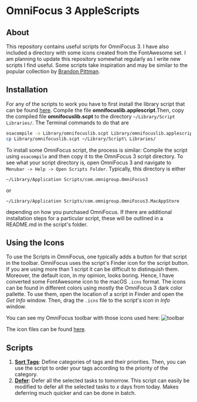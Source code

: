 # OmniFocus 3 AppleScripts

## About

This repository contains useful scripts for OmniFocus 3. I have also included a
directory with some icons created from the FontAwesome set. I am planning to
update this repository somewhat regularly as I write new scripts I find useful.
Some scripts take inspiration and may be similar to the popular collection by
[Brandon Pittman](https://github.com/brandonpittman/OmniFocus).

## Installation

For any of the scripts to work you have to first install the library script
that can be found [here](https://github.com/Rahlir/OmniFocusScripts/tree/master/Library).
Compile the file **omnifocuslib.applescript**.Then, copy the compiled file
**omnifocuslib.scpt** to the directory `~/Library/Script Libraries/`. The
Terminal commands to do that are 

```bash
osacompile -o Library/omnifocuslib.scpt Library/omnifocuslib.applescript
cp Library/omnifocuslib.scpt ~/Library/Script\ Libraries/
```

To install some OmniFocus script, the process is similar: Compile the script
using `osacompile` and then copy it to the OmniFocus 3 script directory. To see
what your script directory is, open OmniFocus 3 and navigate to `Menubar ->
Help -> Open Scripts Folder`. Typically, this directory is either

```
~/Library/Application Scripts/com.omnigroup.OmniFocus3
``` 

or

```
~/Library/Application Scripts/com.omnigroup.OmniFocus3.MacAppStore
``` 

depending on how you purchased OmniFocus. If there are additional installation steps for
a particular script, these will be outlined in a README.md in the script's
folder.

## Using the Icons

To use the Scripts in OmniFocus, one typically adds a button for that script in
the toolbar. OmniFocus uses the script's Finder icon for the script button. If
you are using more than 1 script it can be difficult to distinquish them.
Moreover, the default icon, in my opinion, looks boring. Hence, I have
converted some FontAwesome icon to the macOS `.icns` format. The icons can be
found in different colors using mostly the OmniFocus 3 dark color pallette. To
use them, open the location of a script in Finder and open the _Get Info_
window. Then, drag the `.icns` file to the script's icon in _Info_ window.

You can see my OmniFocus toolbar with those icons used here:
![toolbar](https://Rahlir.github.io/Assets/toolbar.png)

The icon files can be found [here](https://github.com/Rahlir/OmniFocusScripts/tree/master/Icons).

## Scripts

1. **[Sort Tags](https://github.com/Rahlir/OmniFocusScripts/tree/master/Sort%20Tags)**: 
Define categories of tags and their priorities. Then, you can use the script to
order your tags according to the priority of the category.
2. **[Defer](https://github.com/Rahlir/OmniFocusScripts/tree/master/Defer)**:
Defer all the selected tasks to tomorrow. This script can easily be modified to
defer all the selected tasks to _x_ days from today. Makes deferring much
quicker and can be done in batch.

